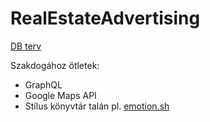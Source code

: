﻿# RealEstateAdvertising
[DB terv](https://dbdiagram.io/d/63ff27f1296d97641d8496f3)

Szakdogához ötletek:
- GraphQL
- Google Maps API
- Stílus könyvtár talán pl. [emotion.sh](https://emotion.sh/)